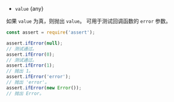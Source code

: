 <!-- YAML
added: v0.1.97
-->
* `value` {any}

如果 `value` 为真，则抛出 `value`。
可用于测试回调函数的 `error` 参数。

```js
const assert = require('assert');

assert.ifError(null);
// 测试通过。
assert.ifError(0);
// 测试通过。
assert.ifError(1);
// 抛出 1。
assert.ifError('error');
// 抛出 'error'。
assert.ifError(new Error());
// 抛出 Error。
```

